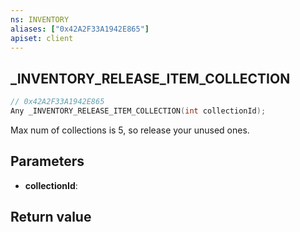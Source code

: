 ```yaml
---
ns: INVENTORY
aliases: ["0x42A2F33A1942E865"]
apiset: client
---
```

## _INVENTORY_RELEASE_ITEM_COLLECTION

```c
// 0x42A2F33A1942E865
Any _INVENTORY_RELEASE_ITEM_COLLECTION(int collectionId);
```

Max num of collections is 5, so release your unused ones.

## Parameters
* **collectionId**:

## Return value

